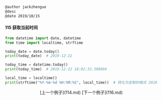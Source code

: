 ```markdown
@author jackzhenguo
@desc 
@date 2019/10/15
```

#### 115 获取当前时间

```python
from datetime import date, datetime
from time import localtime, strftime

today_date = date.today()
print(today_date)  # 2019-12-22

today_time = datetime.today()
print(today_time)  # 2019-12-22 18:02:33.398894

local_time = localtime()
print(strftime("%Y-%m-%d %H:%M:%S", local_time))  # 转化为定制的格式 2019-12-22 18:13:41
```

<center>[上一个例子](114.md)    [下一个例子](116.md)</center>